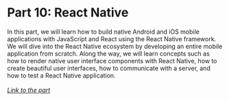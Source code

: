 <h1>
    Part 10: React Native
</h1>

<p>
    In this part, we will learn how to build native Android and iOS mobile applications with JavaScript and React using the React Native framework. We will dive into the React Native ecosystem by developing an entire mobile application from scratch. Along the way, we will learn concepts such as how to render native user interface components with React Native, how to create beautiful user interfaces, how to communicate with a server, and how to test a React Native application.<br><br>
    <i>
        <a href="https://fullstackopen.com/en/part10">
            Link to the part
        </a>
    </i>
</p>

